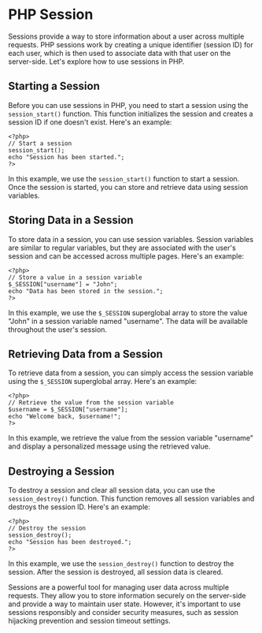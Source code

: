 # PHP Session

Sessions provide a way to store information about a user across multiple requests. PHP sessions work by creating a unique identifier (session ID) for each user, which is then used to associate data with that user on the server-side. Let's explore how to use sessions in PHP.

## Starting a Session

Before you can use sessions in PHP, you need to start a session using the `session_start()` function. This function initializes the session and creates a session ID if one doesn't exist. Here's an example:

``````<?php>>
<?php>
// Start a session
session_start();
echo "Session has been started.";
?>
``````

In this example, we use the `session_start()` function to start a session. Once the session is started, you can store and retrieve data using session variables.

## Storing Data in a Session

To store data in a session, you can use session variables. Session variables are similar to regular variables, but they are associated with the user's session and can be accessed across multiple pages. Here's an example:

``````<?php>>
<?php>
// Store a value in a session variable
$_SESSION["username"] = "John";
echo "Data has been stored in the session.";
?>
``````

In this example, we use the `$_SESSION` superglobal array to store the value "John" in a session variable named "username". The data will be available throughout the user's session.

## Retrieving Data from a Session

To retrieve data from a session, you can simply access the session variable using the `$_SESSION` superglobal array. Here's an example:

``````<?php>>
<?php>
// Retrieve the value from the session variable
$username = $_SESSION["username"];
echo "Welcome back, $username!";
?>
``````

In this example, we retrieve the value from the session variable "username" and display a personalized message using the retrieved value.

## Destroying a Session

To destroy a session and clear all session data, you can use the `session_destroy()` function. This function removes all session variables and destroys the session ID. Here's an example:

``````<?php>>
<?php>
// Destroy the session
session_destroy();
echo "Session has been destroyed.";
?>
``````

In this example, we use the `session_destroy()` function to destroy the session. After the session is destroyed, all session data is cleared.

Sessions are a powerful tool for managing user data across multiple requests. They allow you to store information securely on the server-side and provide a way to maintain user state. However, it's important to use sessions responsibly and consider security measures, such as session hijacking prevention and session timeout settings.
